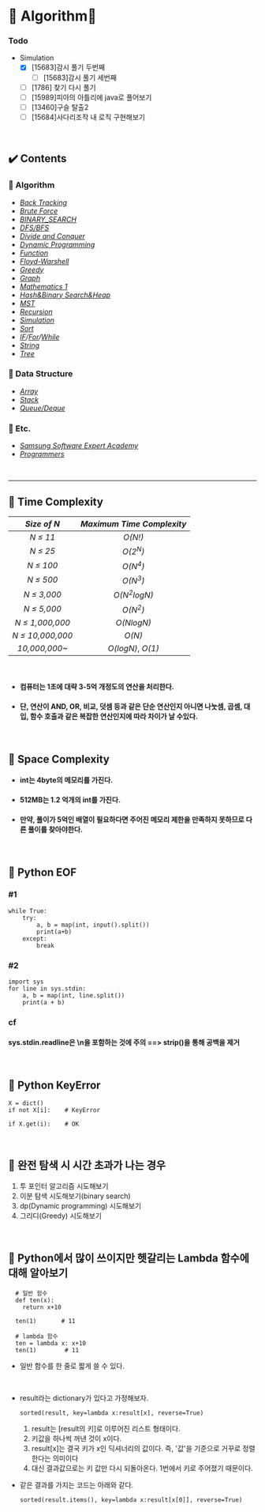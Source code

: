 # :tada: Algorithm:tada:  
 
 ### Todo
 - Simulation
     - [x] [15683]감시 풀기 두번째
        - [ ] [15683]감시 풀기 세번째
     - [ ] [1786] 찾기 다시 풀기  
     - [ ] [15989]피아의 아틀리에 java로 풀어보기
     - [ ] [13460]구슬 탈출2
     - [ ] [15684]사다리조작 내 로직 구현해보기

<br> 

## :heavy_check_mark: Contents  
### :dart: Algorithm  
- [*Back Tracking*](https://github.com/bosl95/Algorithm/tree/master/BACK_TRACKING)  
- [*Brute Force*](https://github.com/bosl95/Algorithm/tree/master/BRUTE_FORCE)  
- [*BINARY_SEARCH*](https://github.com/bosl95/Algorithm/tree/master/BINARY_SEARCH)
- [*DFS/BFS*](https://github.com/bosl95/Algorithm/tree/master/DFS_BFS)  
- [*Divide and Conquer*](https://github.com/bosl95/Algorithm/tree/master/DIVIDE%20AND%20CONQUER)  
- [*Dynamic Programming*](https://github.com/bosl95/Algorithm/tree/master/DYNAMIC%20PROGRAMMING)  
- [*Function*](https://github.com/bosl95/Algorithm/tree/master/FUNCTION)  
- [*Floyd-Warshell*](https://github.com/bosl95/Algorithm/tree/master/Floyd-Warshell)   
- [*Greedy*](https://github.com/bosl95/Algorithm/tree/master/GREEDY)  
- [*Graph*](https://github.com/bosl95/Algorithm/tree/master/Graph)  
- [*Mathematics 1*](https://github.com/bosl95/Algorithm/tree/master/MATHEMATICS%201)
- [*Hash&Binary Search&Heap*](https://github.com/bosl95/Algorithm/tree/master/HASH_BINARY%20SEARCH_HEAP)  
- [*MST*](https://github.com/bosl95/Algorithm/tree/master/MST)  
- [*Recursion*](https://github.com/bosl95/Algorithm/tree/master/RECURSION)
- [*Simulation*](https://github.com/bosl95/Algorithm/tree/master/SIMULATION)
- [*Sort*](https://github.com/bosl95/Algorithm/tree/master/SORT)  
- *[IF](https://github.com/bosl95/Algorithm/tree/master/IF)/[For](https://github.com/bosl95/Algorithm/tree/master/FOR)/[While](https://github.com/bosl95/Algorithm/tree/master/WHILE)*  
- [*String*](https://github.com/bosl95/Algorithm/tree/master/STRING)  
- [*Tree*](https://github.com/bosl95/Algorithm/tree/master/TREE)
  
 ### :dart: Data Structure  
- [*Array*](https://github.com/bosl95/Algorithm/tree/master/ARRAY)  
- [*Stack*](https://github.com/bosl95/Algorithm/tree/master/STACK)  
- [*Queue/Deque*](https://github.com/bosl95/Algorithm/tree/master/QUEUE_DEQUE)  
  
  
### :dart: Etc.  
- [*Samsung Software Expert Academy*](https://github.com/bosl95/Algorithm/tree/master/SW_Expert_Academy)
- [*Programmers*](https://github.com/bosl95/Algorithm/tree/master/Programmers)

<br>
  
---

## :pushpin: Time Complexity

|*Size of N*| *Maximum Time Complexity* |
|:--:|:--:|
| *N ≤ 11* |*O(N!)*|
|*N ≤ 25*|*O(2<sup>N</sup>)*|
|*N ≤ 100*|*O(N<sup>4</sup>)*|
|*N ≤ 500*|*O(N<sup>3</sup>)*|
|*N ≤ 3,000*|*O(N<sup>2</sup>logN)*|
|*N ≤ 5,000*|*O(N<sup>2</sup>)*|
|*N ≤ 1,000,000*|*O(NlogN)*|
|*N ≤ 10,000,000*|*O(N)*|
|*10,000,000~*|*O(logN)*, *O(1)*|

<br>

- #### 컴퓨터는 1초에 대략 3-5억 개정도의 연산을 처리한다. <br>
- #### 단, 연산이 AND, OR, 비교, 덧셈 등과 같은 단순 연산인지 아니면 나눗셈, 곱셈, 대입, 함수  호출과 같은 복잡한 연산인지에 따라 차이가 날 수있다.<br>

<br>

## :pushpin: Space Complexity

- #### int는 4byte의 메모리를 가진다. <br>
- #### 512MB는 1.2 억개의 int를 가진다.<br>
- #### 만약, 풀이가 5억인 배열이 필요하다면 주어진 메모리 제한을 만족하지 못하므로 다른 풀이를 찾아야한다.

<br>

## :pushpin: Python EOF

### #1

	while True:
		try:
			a, b = map(int, input().split())
			print(a+b)
		except:
			break
			
### #2
	
	import sys
	for line in sys.stdin:
		a, b = map(int, line.split())
		print(a + b)
		
### cf
#### sys.stdin.readline은 \n을 포함하는 것에 주의 ==> strip()을 통해 공백을 제거 
		
<br>

## :pushpin: Python KeyError
	
	X = dict()
	if not X[i]:	# KeyError
	
	if X.get(i):	# OK
	
<br>
	
## :pushpin: 완전 탐색 시 시간 초과가 나는 경우

1. 투 포인터 알고리즘 시도해보기
2. 이분 탐색 시도해보기(binary search)
3. dp(Dynamic programming) 시도해보기
4. 그리디(Greedy) 시도해보기

<br>

## :pushpin: Python에서 많이 쓰이지만 헷갈리는 Lambda 함수에 대해 알아보기

      # 일반 함수
      def ten(x):
        return x+10
       
      ten(1)       # 11
      
      # lambda 함수
      ten = lambda x: x+10
      ten(1)        # 11

- 일반 함수를 한 줄로 짧게 쓸 수 있다.

<br>

- result라는 dictionary가 있다고 가정해보자.

      sorted(result, key=lambda x:result[x], reverse=True)
      
   1. result는 [result의 키]로 이루어진 리스트 형태이다.
   2. 키값을 하나씩 꺼낸 것이 x이다.
   3. result[x]는 결국 키가 x인 딕셔너리의 값이다. 즉, '값'을 기준으로 거꾸로 정렬한다는 의미이다
   4. 대신 결과값으로는 키 값만 다시 되돌아온다. 1번에서 키로 주어졌기 때문이다.
  
- 같은 결과를 가지는 코드는 아래와 같다.

      sorted(result.items(), key=lambda x:result[x[0]], reverse=True)

<br>
